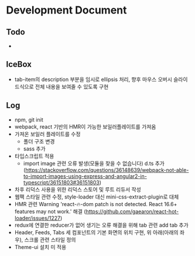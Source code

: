 # Development Document

## Todo

- 

## IceBox

- tab-item의 description 부분을 임시로 ellipsis 처리, 향후 마우스 오버시 슬라이드식으로 전체 내용을 보여줄 수 있도록 구현

## Log

- npm, git init
- webpack, react 기반의 HMR이 가능한 보일러플레이트를 가져옴
- 가져온 보일러 플레이트를 수정
  - 폴더 구조 변경
  - sass 추가
- 타입스크립트 적용
  - import image 관련 오류 발생(모듈을 찾을 수 없습니다) d.ts 추가  
    (https://stackoverflow.com/questions/36148639/webpack-not-able-to-import-images-using-express-and-angular2-in-typescript/36151803#36151803)
- 차후 리덕스 사용을 위한 리덕스 스토어 및 루트 리듀서 작성
- 웹팩 스타일 관련 수정, style-loader 대신 mini-css-extract-plugin로 대체
- HMR 관련 Warning 'react-🔥-dom patch is not detected. React 16.6+ features may not work.' 해결 (https://github.com/gaearon/react-hot-loader/issues/1227)
- redux에 연결한 reducer가 없어 생기는 오류 해결을 위해 tab 관련 add tab 추가
- Header, Feeds, Tabs 세 컴포넌트의 기본 화면의 위치 구현, 위 아래(아래의 좌우), 스크롤 관련 스타일 정의
- Theme-ui 설치 미 적용

